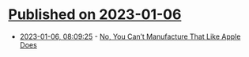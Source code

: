 # [Published on 2023-01-06](index.md)

* [2023-01-06, 08:09:25](https://news.ycombinator.com/item?id=34272215) - [No, You Can’t Manufacture That Like Apple Does](https://beneinstein.medium.com/no-you-cant-manufacture-that-like-apple-does-93bea02a3bbf)
